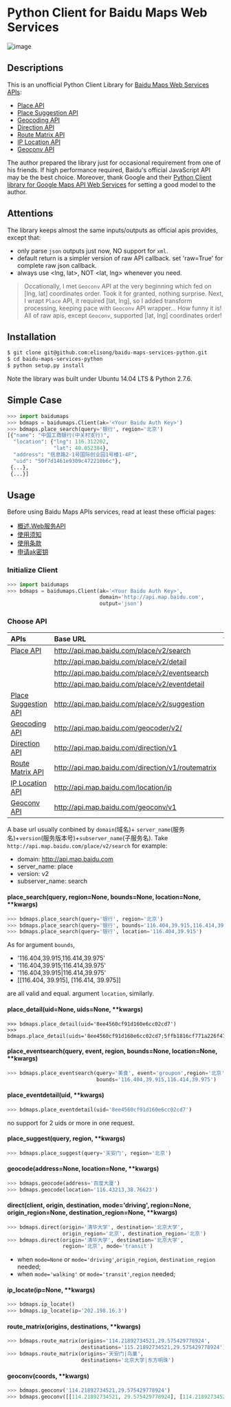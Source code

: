 Python Client for Baidu Maps Web Services
=============================================

![image](./data/baidumaps.png)

## Descriptions

This is an unofficial Python Client Library for [Baidu Maps Web Services APIs][baiduapis]:

- [Place API]
- [Place Suggestion API]
- [Geocoding API]
- [Direction API]
- [Route Matrix API]
- [IP Location API]
- [Geoconv API]

The author prepared the library just for occasional requirement from one of his friends. If high performance required, Baidu's official JavaScript API may be the best choice. Moreover, thank Google and their [Python Client library for Google Maps API Web Services][googleapis] for setting a good model to the author.

## Attentions

The library keeps almost the same inputs/outputs as official apis provides, except that:

- only parse `json` outputs just now, NO support for `xml`.
- default return is a simpler version of raw API callback. set 'raw=True' for complete raw json callback.
- always use <lng, lat>, NOT <lat, lng> whenever you need.

>  Occationally, I met `Geoconv` API at the very beginning which fed on [lng, lat] coordinates order. Took it for granted, nothing surprise. Next, I wrapt `Place` API, it required [lat, lng], so I added transform processing, keeping pace with `Geoconv` API wrapper... How funny it is! All of raw apis, except `Geoconv`, supported [lat, lng] coordinates order!

## Installation
```sh
$ git clone git@github.com:elisong/baidu-maps-services-python.git
$ cd baidu-maps-services-python
$ python setup.py install
```
Note the library was built under Ubuntu 14.04 LTS & Python 2.7.6.

## Simple Case

```python
>>> import baidumaps
>>> bdmaps = baidumaps.Client(ak='<Your Baidu Auth Key>')
>>> bdmaps.place_search(query='银行', region='北京')
[{"name": "中国工商银行(中关村支行)",
  "location": {"lng": 116.312202,
               "lat": 40.052384},
  "address": "信息路2-1号国际创业园1号楼1-4F",
  "uid": "50f7d1461e9309c472210b6c"},
 {...},
 {...}]
```

## Usage
Before using Baidu Maps APIs services, read at least these official pages:

- [概述.Web服务API][gaishu]
- [使用须知][xuzhi]
- [使用条款][tiaokuan]
- [申请ak密钥][aklink]


### Initialize Client
```python
>>> import baidumaps
>>> bdmaps = baidumaps.Client(ak='<Your Baidu Auth Key>',
                              domain='http://api.map.baidu.com',
                              output='json')
```

### Choose API

|APIs|Base URL|function here|
|:--|:--|:--|
|[Place API]|http://api.map.baidu.com/place/v2/search|place_search|
||http://api.map.baidu.com/place/v2/detail|place_detail|
||http://api.map.baidu.com/place/v2/eventsearch|place_eventsearch|
||http://api.map.baidu.com/place/v2/eventdetail|place_eventdetail|
|[Place Suggestion API]|http://api.map.baidu.com/place/v2/suggestion|place_suggest|
|[Geocoding API]|http://api.map.baidu.com/geocoder/v2/|geocode|
|[Direction API]|http://api.map.baidu.com/direction/v1|direct|
|[Route Matrix API]|http://api.map.baidu.com/direction/v1/routematrix|route_matrix|
|[IP Location API]|http://api.map.baidu.com/location/ip|ip_locate|
|[Geoconv API]|http://api.map.baidu.com/geoconv/v1|geoconv|

A base url usually conbined by `domain`(域名)+ `server_name`(服务名)+`version`(服务版本号)+`subserver_name`(子服务名). Take `http://api.map.baidu.com/place/v2/search` for example:

- domain: http://api.map.baidu.com
- server_name: place
- version: v2
- subserver_name: search

#### place_search(query, region=None, bounds=None, location=None, **kwargs)
```python
>>> bdmaps.place_search(query='银行', region='北京')
>>> bdmaps.place_search(query='银行', bounds='116.404,39.915,116.414,39.975')
>>> bdmaps.place_search(query='银行', location='116.404,39.915')
```

As for argument `bounds`,

- '116.404,39.915,116.414,39.975'
- '116.404,39.915;116.414,39.975'
- '116.404,39.915|116.414,39.975'
- [[116.404, 39.915], [116.414, 39.975]]

are all valid and equal. argument `location`, similarly.

#### place_detail(uid=None, uids=None, **kwargs)
```pyton
>>> bdmaps.place_detail(uid='8ee4560cf91d160e6cc02cd7')
>>> bdmaps.place_detail(uids='8ee4560cf91d160e6cc02cd7;5ffb1816cf771a226f476058')
```

#### place_eventsearch(query, event, region, bounds=None, location=None, **kwargs)
```python
>>> bdmaps.place_eventsearch(query='美食', event='groupon',region='北京',
                             bounds='116.404,39.915,116.414,39.975')
```

#### place_eventdetail(uid, **kwargs)
```python
>>> bdmaps.place_eventdetail(uid='8ee4560cf91d160e6cc02cd7')
```
no support for 2 uids or more in one request.


#### place_suggest(query, region, **kwargs)
```python
>>> bdmaps.place_suggest(query='天安门', region='北京')
```

#### geocode(address=None, location=None, **kwargs)
```python
>>> bdmaps.geocode(address='百度大厦')
>>> bdmaps.geocode(location='116.43213,38.76623')
```

#### direct(client, origin, destination, mode='driving', region=None, origin_region=None, destination_region=None, **kwargs)
```python
>>> bdmaps.direct(origin='清华大学', destination='北京大学',
                  origin_region='北京', destination_region='北京')
>>> bdmaps.direct(origin='清华大学', destination='北京大学',
                  region='北京', mode='transit')
```

- when `mode=None` or `mode='driving'`,`origin_region`, `destination_region` needed;
- when `mode='walking'` or `mode='transit'`,`region` needed;

#### ip_locate(ip=None, **kwargs)
```python
>>> bdmaps.ip_locate()
>>> bdmaps.ip_locate(ip='202.198.16.3')
```

#### route_matrix(origins, destinations, **kwargs)
```python
>>> bdmaps.route_matrix(origins='114.21892734521,29.575429778924',
                        destinations='115.21892734521,29.575429778924')
>>> bdmaps.route_matrix(origins='天安门|鸟巢',
                        destinations='北京大学|东方明珠')
```

#### geoconv(coords, **kwargs)
```python
>>> bdmaps.geoconv('114.21892734521,29.575429778924')
>>> bdmaps.geoconv([[114.21892734521, 29.575429778924], [114.21892734521, 29.575429778924]])
```

[baiduapis]: http://developer.baidu.com/map/index.php?title=webapi
[Place API]: http://developer.baidu.com/map/index.php?title=webapi/guide/webservice-placeapi
[Place Suggestion API]: http://developer.baidu.com/map/index.php?title=webapi/place-suggestion-api
[Geocoding API]: http://developer.baidu.com/map/index.php?title=webapi/guide/webservice-geocoding
[Direction API]: http://developer.baidu.com/map/index.php?title=webapi/direction-api
[Route Matrix API]: http://developer.baidu.com/map/index.php?title=webapi/route-matrix-api
[IP Location API]: http://developer.baidu.com/map/index.php?title=webapi/ip-api
[Geoconv API]: http://developer.baidu.com/map/index.php?title=webapi/guide/changeposition
[googleapis]: https://github.com/googlemaps/google-maps-services-python
[application link]: http://lbsyun.baidu.com/apiconsole/key?application=key

[gaishu]: http://developer.baidu.com/map/index.php?title=webapi
[tiaokuan]: http://developer.baidu.com/map/index.php?title=open/law
[xuzhi]: http://developer.baidu.com/map/index.php?title=open/question
[aklink]: http://lbsyun.baidu.com/apiconsole/key?application=key
